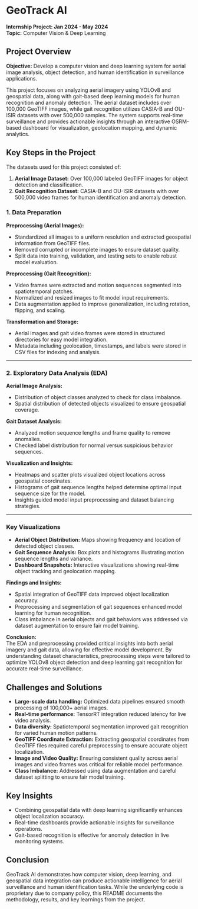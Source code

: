 # GeoTrack AI

**Internship Project: Jan 2024 - May 2024**  
**Topic:** Computer Vision & Deep Learning

## Project Overview
**Objective:** Develop a computer vision and deep learning system for aerial image analysis, object detection, and human identification in surveillance applications.

This project focuses on analyzing aerial imagery using YOLOv8 and geospatial data, along with gait-based deep learning models for human recognition and anomaly detection. The aerial dataset includes over 100,000 GeoTIFF images, while gait recognition utilizes CASIA-B and OU-ISIR datasets with over 500,000 samples. The system supports real-time surveillance and provides actionable insights through an interactive OSRM-based dashboard for visualization, geolocation mapping, and dynamic analytics.

## Key Steps in the Project

The datasets used for this project consisted of:

1. **Aerial Image Dataset:** Over 100,000 labeled GeoTIFF images for object detection and classification.  
2. **Gait Recognition Dataset:** CASIA-B and OU-ISIR datasets with over 500,000 video frames for human identification and anomaly detection.

### 1. Data Preparation

**Preprocessing (Aerial Images):**  
- Standardized all images to a uniform resolution and extracted geospatial information from GeoTIFF files.  
- Removed corrupted or incomplete images to ensure dataset quality.  
- Split data into training, validation, and testing sets to enable robust model evaluation.

**Preprocessing (Gait Recognition):**  
- Video frames were extracted and motion sequences segmented into spatiotemporal patches.  
- Normalized and resized images to fit model input requirements.  
- Data augmentation applied to improve generalization, including rotation, flipping, and scaling.

**Transformation and Storage:**  
- Aerial images and gait video frames were stored in structured directories for easy model integration.  
- Metadata including geolocation, timestamps, and labels were stored in CSV files for indexing and analysis.

---

### 2. Exploratory Data Analysis (EDA)

**Aerial Image Analysis:**  
- Distribution of object classes analyzed to check for class imbalance.  
- Spatial distribution of detected objects visualized to ensure geospatial coverage.

**Gait Dataset Analysis:**  
- Analyzed motion sequence lengths and frame quality to remove anomalies.  
- Checked label distribution for normal versus suspicious behavior sequences.  

**Visualization and Insights:**  
- Heatmaps and scatter plots visualized object locations across geospatial coordinates.  
- Histograms of gait sequence lengths helped determine optimal input sequence size for the model.  
- Insights guided model input preprocessing and dataset balancing strategies.

---

### Key Visualizations

- **Aerial Object Distribution:** Maps showing frequency and location of detected object classes.  
- **Gait Sequence Analysis:** Box plots and histograms illustrating motion sequence lengths and variance.  
- **Dashboard Snapshots:** Interactive visualizations showing real-time object tracking and geolocation mapping.

**Findings and Insights:**  
- Spatial integration of GeoTIFF data improved object localization accuracy.  
- Preprocessing and segmentation of gait sequences enhanced model learning for human recognition.  
- Class imbalance in aerial objects and gait behaviors was addressed via dataset augmentation to ensure fair model training.

**Conclusion:**  
The EDA and preprocessing provided critical insights into both aerial imagery and gait data, allowing for effective model development. By understanding dataset characteristics, preprocessing steps were tailored to optimize YOLOv8 object detection and deep learning gait recognition for accurate real-time surveillance.


## Challenges and Solutions

- **Large-scale data handling:** Optimized data pipelines ensured smooth processing of 100,000+ aerial images.  
- **Real-time performance:** TensorRT integration reduced latency for live video analysis.  
- **Data diversity:** Spatiotemporal segmentation improved gait recognition for varied human motion patterns.  
- **GeoTIFF Coordinate Extraction:** Extracting geospatial coordinates from GeoTIFF files required careful preprocessing to ensure accurate object localization.  
- **Image and Video Quality:** Ensuring consistent quality across aerial images and video frames was critical for reliable model performance.  
- **Class Imbalance:** Addressed using data augmentation and careful dataset splitting to ensure fair model training.


## Key Insights
- Combining geospatial data with deep learning significantly enhances object localization accuracy.
- Real-time dashboards provide actionable insights for surveillance operations.
- Gait-based recognition is effective for anomaly detection in live monitoring systems.

## Conclusion
GeoTrack AI demonstrates how computer vision, deep learning, and geospatial data integration can produce actionable intelligence for aerial surveillance and human identification tasks. While the underlying code is proprietary due to company policy, this README documents the methodology, results, and key learnings from the project.
